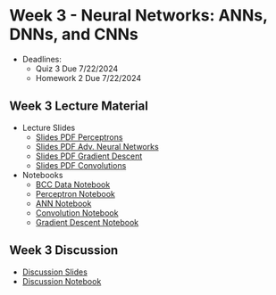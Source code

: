 # Week 3 - Neural Networks: ANNs, DNNs, and CNNs
- Deadlines:
    - Quiz 3 Due 7/22/2024
    - Homework 2 Due 7/22/2024

## Week 3 Lecture Material
- Lecture Slides
    - [Slides PDF Perceptrons](https://drive.google.com/file/d/1iG0C8VBNbFpHCF6lnGUl-j95h6f_1QP9/view?usp=sharing)
    - [Slides PDF Adv. Neural Networks](https://drive.google.com/file/d/1YyhDSh-2wDyXbot02ZpA27oYSixIM7qp/view?usp=sharing)
    - [Slides PDF Gradient Descent](https://drive.google.com/file/d/1NcqyhVgYG2NrtsFRkuT_Rcf9ICWkxiIC/view?usp=sharing)
    - [Slides PDF Convolutions](https://drive.google.com/file/d/1dl-p2Ox64lIFiP0DTWwhaUMt7p_CxRDi/view?usp=sharing)
- Notebooks
    - [BCC Data Notebook](https://colab.research.google.com/drive/1ksEGL7SJ_wutCIyPYx7Loe5EPdOij6dJ?usp=sharing)
    - [Perceptron Notebook](https://colab.research.google.com/drive/1tp11HBJKZYkf7Nje-E-iD5qlb_MgMQm_?usp=sharing)
    - [ANN Notebook](https://colab.research.google.com/drive/15iqjgmQje208R-40Gaa7j-GuMu8WzQiQ?usp=sharing)
    - [Convolution Notebook](https://colab.research.google.com/drive/1eT-8x_VfjGWURI8J4iUkM3TQhV_oFC-V?usp=sharing)
    - [Gradient Descent Notebook](https://colab.research.google.com/drive/13h1k8yXHqp7kPX6ljmayG-HFip6H_lxY?usp=sharing)
## Week 3 Discussion
- [Discussion Slides](https://drive.google.com/file/d/1O67Js8x_AeO1q6a-YeAIAFVeHtMYO3KL/view?usp=sharing)
- [Discussion Notebook](https://colab.research.google.com/drive/1vdSd5ZXsaV-r54ZM7dMFVKtHeASWZ9Dh?usp=sharing)